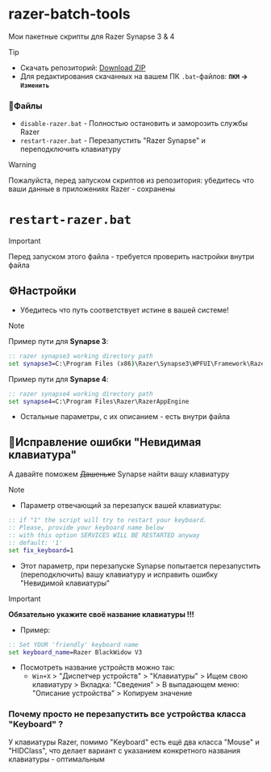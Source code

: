 # razer-batch-tools
Мои пакетные скрипты для Razer Synapse 3 & 4 

>[!tip]
> - Cкачать репозиторий: [Download ZIP](https://github.com/N3M1X10/RazerSynapse-batch-tools/archive/refs/heads/master.zip)
> - Для редактирования скачанных на вашем ПК `.bat`-файлов: **`ПКМ` -> `Изменить`**


### 📁Файлы
- `disable-razer.bat` - Полностью остановить и заморозить службы Razer
- `restart-razer.bat` - Перезапустить "Razer Synapse" и переподключить клавиатуру

>[!warning]
> Пожалуйста, перед запуском скриптов из репозитория: убедитесь что ваши данные в приложениях Razer - сохранены


# `restart-razer.bat`

>[!important]
>Перед запуском этого файла - требуется проверить настройки внутри файла


## ⚙️Настройки

- Убедитесь что путь соответствует истине в вашей системе!

>[!note]
>Пример пути для **Synapse 3**:
>```bat
>:: razer synapse3 working directory path
>set synapse3=C:\Program Files (x86)\Razer\Synapse3\WPFUI\Framework\Razer Synapse 3 Host
>```
>
>Пример пути для **Synapse 4**:
>```bat
>:: razer synapse4 working directory path
>set synapse4=C:\Program Files\Razer\RazerAppEngine
>```



- Остальные параметры, с их описанием - есть внутри файла


## 💢Исправление ошибки "Невидимая клавиатура"
А давайте поможем ~~Дашеньке~~ Synapse найти вашу клавиатуру

>[!note]
>- Параметр отвечающий за перезапуск вашей клавиатуры:
>```bat
>:: if "1" the script will try to restart your keyboard. 
>:: Please, provide your keyboard name below
>:: with this option SERVICES WILL BE RESTARTED anyway
>:: default: '1'
>set fix_keyboard=1
>
>```
>
> - Этот параметр, при перезапуске Synapse попытается перезапустить (переподключить) вашу клавиатуру и исправить ошибку "Невидимой клавиатуры"

>[!important]
>**Обязательно укажите своё название клавиатуры !!!**
> - Пример:
>```bat
>:: Set YOUR 'friendly' keyboard name
>set keyboard_name=Razer BlackWidow V3
>```
> - Посмотреть название устройств можно так: 
>   - `Win+X` > "Диспетчер устройств" > "Клавиатуры" > Ищем свою клавиатуру > Вкладка: "Сведения" > В выпадающем меню: "Описание устройства" > Копируем значение


### Почему просто не перезапустить все устройства класса "Keyboard" ?
У клавиатуры Razer, помимо "Keyboard" есть ещё два класса "Mouse" и "HIDClass", что делает вариант с указанием конкретного названия клавиатуры - оптимальным

